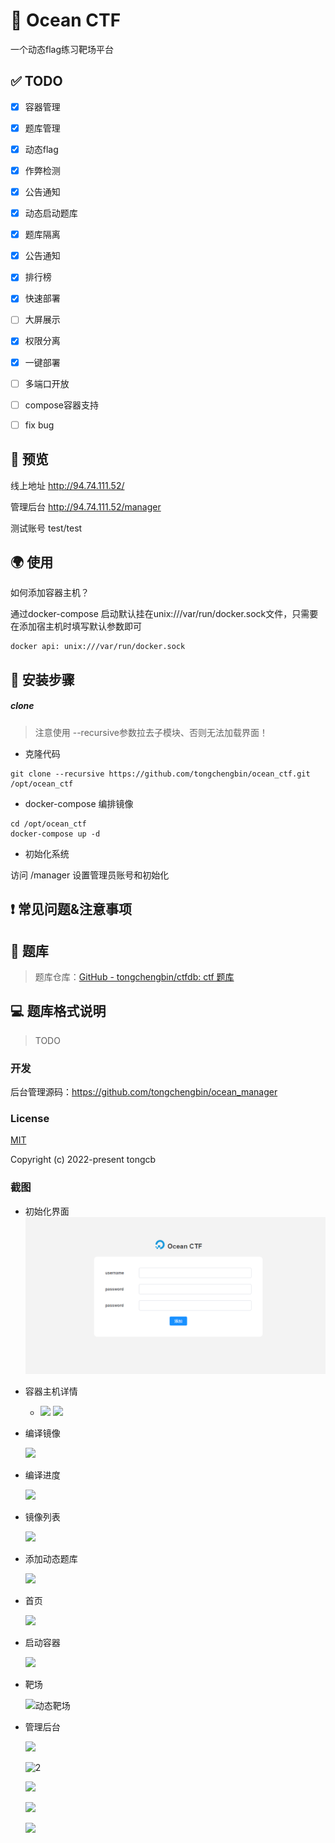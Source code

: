 # 🌊 Ocean CTF
一个动态flag练习靶场平台

## ✅ TODO

- [x] 容器管理 
- [x] 题库管理
- [x] 动态flag
- [x] 作弊检测
- [x] 公告通知
- [x] 动态启动题库
- [x] 题库隔离
- [x] 公告通知
- [x] 排行榜
- [x] 快速部署
- [ ] 大屏展示
- [x] 权限分离
- [x] 一键部署
- [ ] 多端口开放
- [ ] compose容器支持
- [ ] fix bug



## 🚀 预览

线上地址 http://94.74.111.52/

管理后台 http://94.74.111.52/manager

测试账号 test/test

## 🌍 使用

如何添加容器主机？

通过docker-compose 启动默认挂在unix:///var/run/docker.sock文件，只需要在添加宿主机时填写默认参数即可
```angular2html
docker api: unix:///var/run/docker.sock
```

## 📖 安装步骤

##### clone
> 注意使用 --recursive参数拉去子模块、否则无法加载界面！

* 克隆代码
```
git clone --recursive https://github.com/tongchengbin/ocean_ctf.git /opt/ocean_ctf
```

* docker-compose 编排镜像
```
cd /opt/ocean_ctf
docker-compose up -d
```
* 初始化系统

访问 /manager 设置管理员账号和初始化


## ❗ 常见问题&注意事项



## 📃 题库

>  题库仓库：[GitHub - tongchengbin/ctfdb: ctf 题库](https://github.com/tongchengbin/ctfdb)

## 💻 题库格式说明
> TODO



### 开发

  后台管理源码：https://github.com/tongchengbin/ocean_manager
  
### License

[MIT](https://github.com/tongchengbin/ocean_ctf/blob/master/LICENSE)

Copyright (c) 2022-present tongcb


### 截图

- 初始化界面
  ![](./doc/image/init.png)


- 容器主机详情
  - ![](./doc/image/6.png)
  ![](./doc/image/7.png)

- 编译镜像

  ![](./doc/image/9.png)

- 编译进度

  ![](./doc/image/编译进度.png)

- 镜像列表

  ![](./doc/image/8.png)

- 添加动态题库

  ![](./doc/image/添加动态题库.png)

- 首页

  ![](./doc/image/首页.png)

* 启动容器

  ![](./doc/image/启动容器.png)

- 靶场

  ![]()![动态靶场](./doc/image/动态靶场.png) 
  
- 管理后台

  ![](./doc/image/1.png)

  ![]()![2](./doc/image/2.png)

  ![](./doc/image/3.png)

  ![](./doc/image/4.png)

  ![](./doc/image/5.png)
